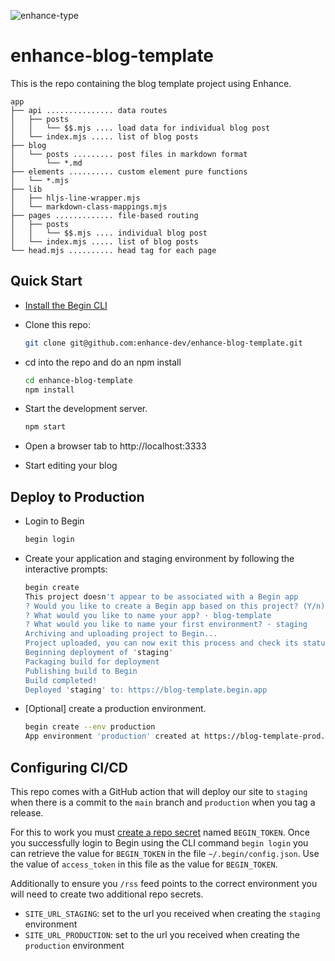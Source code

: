 ![enhance-type](https://user-images.githubusercontent.com/76308/223593101-1f65f07f-49c4-4a13-9203-4ab4ff72f097.svg)

# enhance-blog-template

This is the repo containing the blog template project using Enhance.

```
app
├── api ............... data routes
│   ├── posts
│   │   └── $$.mjs .... load data for individual blog post
│   └── index.mjs ..... list of blog posts
├── blog
│   └── posts ......... post files in markdown format
│       └── *.md
├── elements .......... custom element pure functions
│   └── *.mjs
├── lib
│   ├── hljs-line-wrapper.mjs
│   └── markdown-class-mappings.mjs
├── pages ............. file-based routing
│   ├── posts
│   │   └── $$.mjs .... individual blog post
│   └── index.mjs ..... list of blog posts
└── head.mjs .......... head tag for each page
```

## Quick Start

- [Install the Begin CLI](https://begin.com/docs/)
- Clone this repo:

  ```bash
  git clone git@github.com:enhance-dev/enhance-blog-template.git
  ```

- cd into the repo and do an npm install

    ```bash
    cd enhance-blog-template
    npm install
    ```
- Start the development server.

    ```bash
    npm start
    ```
 - Open a browser tab to http://localhost:3333
 - Start editing your blog

 ## Deploy to Production

- Login to Begin

    ```bash
    begin login
    ```

- Create your application and staging environment by following the interactive prompts:

    ```bash
    begin create
    This project doesn't appear to be associated with a Begin app
    ? Would you like to create a Begin app based on this project? (Y/n) · true
    ? What would you like to name your app? · blog-template
    ? What would you like to name your first environment? · staging
    Archiving and uploading project to Begin...
    Project uploaded, you can now exit this process and check its status with: begin deploy --status
    Beginning deployment of 'staging'
    Packaging build for deployment
    Publishing build to Begin
    Build completed!
    Deployed 'staging' to: https://blog-template.begin.app
    ```
- [Optional] create a production environment.

    ```bash
    begin create --env production
    App environment 'production' created at https://blog-template-prod.begin.app
    ```

## Configuring CI/CD

This repo comes with a GitHub action that will deploy our site to `staging` when there is a commit to the `main` branch and `production` when you tag a release.

For this to work you must [create a repo secret](https://docs.github.com/en/actions/security-guides/encrypted-secrets#creating-encrypted-secrets-for-a-repository) named `BEGIN_TOKEN`. Once you successfully login to Begin using the CLI command `begin login` you can retrieve the value for `BEGIN_TOKEN` in the file `~/.begin/config.json`. Use the value of `access_token` in this file as the value for `BEGIN_TOKEN`.

Additionally to ensure you `/rss` feed points to the correct environment you will need to create two additional repo secrets.

- `SITE_URL_STAGING`: set to the url you received when creating the `staging` environment
- `SITE_URL_PRODUCTION`: set to  the url you received when creating the `production` environment
